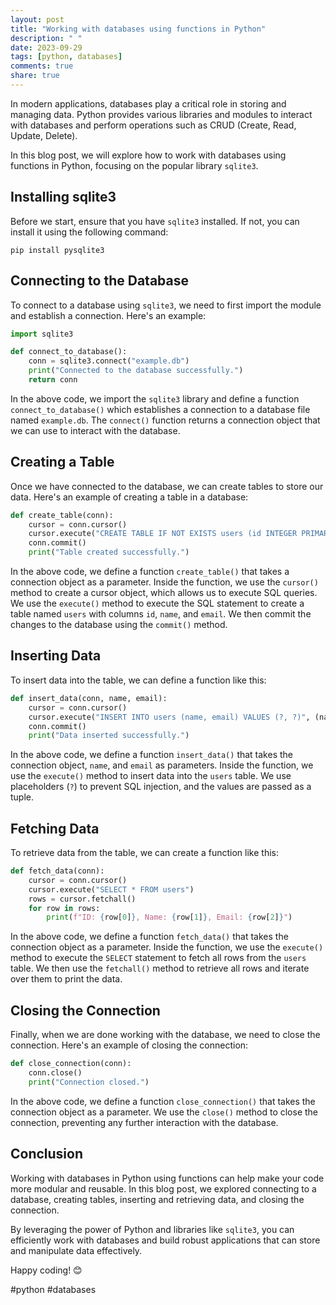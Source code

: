 ```yaml
---
layout: post
title: "Working with databases using functions in Python"
description: " "
date: 2023-09-29
tags: [python, databases]
comments: true
share: true
---
```


In modern applications, databases play a critical role in storing and managing data. Python provides various libraries and modules to interact with databases and perform operations such as CRUD (Create, Read, Update, Delete). 

In this blog post, we will explore how to work with databases using functions in Python, focusing on the popular library `sqlite3`.

## Installing sqlite3

Before we start, ensure that you have `sqlite3` installed. If not, you can install it using the following command:

```shell
pip install pysqlite3
```

## Connecting to the Database

To connect to a database using `sqlite3`, we need to first import the module and establish a connection. Here's an example:

```python
import sqlite3

def connect_to_database():
    conn = sqlite3.connect("example.db")
    print("Connected to the database successfully.")
    return conn

```

In the above code, we import the `sqlite3` library and define a function `connect_to_database()` which establishes a connection to a database file named `example.db`. The `connect()` function returns a connection object that we can use to interact with the database.

## Creating a Table

Once we have connected to the database, we can create tables to store our data. Here's an example of creating a table in a database:

```python
def create_table(conn):
    cursor = conn.cursor()
    cursor.execute("CREATE TABLE IF NOT EXISTS users (id INTEGER PRIMARY KEY AUTOINCREMENT, name TEXT, email TEXT)")
    conn.commit()
    print("Table created successfully.")

```

In the above code, we define a function `create_table()` that takes a connection object as a parameter. Inside the function, we use the `cursor()` method to create a cursor object, which allows us to execute SQL queries. We use the `execute()` method to execute the SQL statement to create a table named `users` with columns `id`, `name`, and `email`. We then commit the changes to the database using the `commit()` method.

## Inserting Data

To insert data into the table, we can define a function like this:

```python
def insert_data(conn, name, email):
    cursor = conn.cursor()
    cursor.execute("INSERT INTO users (name, email) VALUES (?, ?)", (name, email))
    conn.commit()
    print("Data inserted successfully.")

```

In the above code, we define a function `insert_data()` that takes the connection object, `name`, and `email` as parameters. Inside the function, we use the `execute()` method to insert data into the `users` table. We use placeholders (`?`) to prevent SQL injection, and the values are passed as a tuple.

## Fetching Data

To retrieve data from the table, we can create a function like this:

```python
def fetch_data(conn):
    cursor = conn.cursor()
    cursor.execute("SELECT * FROM users")
    rows = cursor.fetchall()
    for row in rows:
        print(f"ID: {row[0]}, Name: {row[1]}, Email: {row[2]}")

```

In the above code, we define a function `fetch_data()` that takes the connection object as a parameter. Inside the function, we use the `execute()` method to execute the `SELECT` statement to fetch all rows from the `users` table. We then use the `fetchall()` method to retrieve all rows and iterate over them to print the data.

## Closing the Connection

Finally, when we are done working with the database, we need to close the connection. Here's an example of closing the connection:

```python
def close_connection(conn):
    conn.close()
    print("Connection closed.")

```

In the above code, we define a function `close_connection()` that takes the connection object as a parameter. We use the `close()` method to close the connection, preventing any further interaction with the database.

## Conclusion

Working with databases in Python using functions can help make your code more modular and reusable. In this blog post, we explored connecting to a database, creating tables, inserting and retrieving data, and closing the connection.

By leveraging the power of Python and libraries like `sqlite3`, you can efficiently work with databases and build robust applications that can store and manipulate data effectively.

Happy coding! 😊

#python #databases